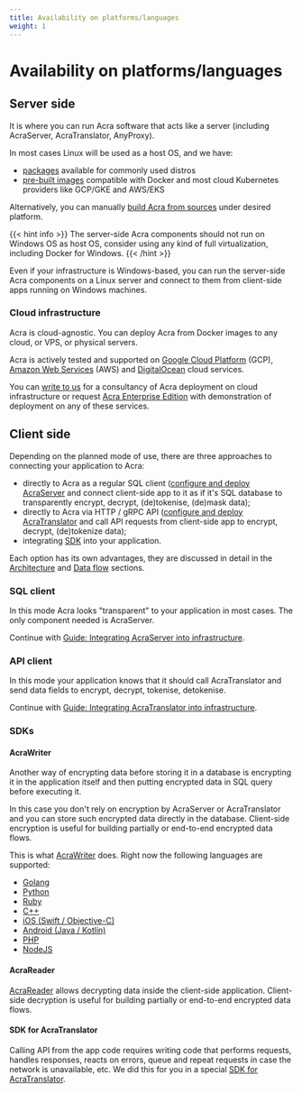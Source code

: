 ```yaml
---
title: Availability on platforms/languages
weight: 1
---
```


# Availability on platforms/languages

## Server side

It is where you can run Acra software that acts like a server (including AcraServer, AcraTranslator, AnyProxy).

In most cases Linux will be used as a host OS, and we have:

* [packages](/acra/getting-started/installing/installing-acra-from-repository/) available for commonly used distros
* [pre-built images](/acra/getting-started/installing/launching-acra-from-docker-images/) compatible with Docker and most cloud Kubernetes providers like GCP/GKE and AWS/EKS

Alternatively, you can manually [build Acra from sources](/acra/getting-started/installing/installing-acra-from-sources/) under desired platform.


{{< hint info >}}
The server-side Acra components should not run on Windows OS as host OS, consider using any kind of full virtualization, including Docker for Windows.
{{< /hint >}}


Even if your infrastructure is Windows-based, you can run the server-side Acra components on a Linux server and connect to them from client-side apps running on Windows machines.


### Cloud infrastructure

Acra is cloud-agnostic. You can deploy Acra from Docker images to any cloud, or VPS, or physical servers.

Acra is actively tested and supported on [Google Cloud Platform](https://cloud.google.com/) (GCP), [Amazon Web Services](https://aws.amazon.com/) (AWS) and [DigitalOcean](https://www.digitalocean.com/) cloud services. 

You can [write to us](mailto:sales@cossacklabs.com) for a consultancy of Acra deployment on cloud infrastructure or request [Acra Enterprise Edition](/acra/enterprise-edition/) with demonstration of deployment on any of these services.


## Client side

Depending on the planned mode of use, there are three approaches to connecting your application to Acra:

* directly to Acra as a regular SQL client ([configure and deploy AcraServer](/acra/guides/integrating-acra-server-into-infrastructure/) and connect client-side app to it as if it's SQL database to transparently encrypt, decrypt, (de)tokenise, (de)mask data);
* directly to Acra via HTTP / gRPC API ([configure and deploy AcraTranslator](/acra/guides/integrating-acra-translator-into-new-infrastructure/) and call API requests from client-side app to encrypt, decrypt, (de)tokenize data);
* integrating [SDK](/acra/acra-in-depth/architecture/sdks/) into your application.

Each option has its own advantages, they are discussed in detail in the [Architecture](/acra/acra-in-depth/architecture/) and [Data flow](/acra/acra-in-depth/data-flow/) sections.

### SQL client

In this mode Acra looks "transparent" to your application in most cases. The only component needed is AcraServer. 

Continue with [Guide: Integrating AcraServer into infrastructure](/acra/guides/integrating-acra-server-into-infrastructure/).

### API client

In this mode your application knows that it should call AcraTranslator and send data fields to encrypt, decrypt, tokenise, detokenise. 

Continue with [Guide: Integrating AcraTranslator into infrastructure](/acra/guides/integrating-acra-translator-into-new-infrastructure/).


### SDKs

#### AcraWriter

Another way of encrypting data before storing it in a database is encrypting it in the application itself and then putting encrypted data in SQL query before executing it.

In this case you don't rely on encryption by AcraServer or AcraTranslator and you can store such encrypted data directly in the database. Client-side encryption is useful for building partially or end-to-end encrypted data flows.

This is what [AcraWriter](/acra/acra-in-depth/architecture/sdks/acrawriter/) does. Right now the following languages are supported:
* [Golang](https://github.com/cossacklabs/acra/tree/master/examples/golang)
* [Python](https://github.com/cossacklabs/acra/tree/master/examples/python)
* [Ruby](https://github.com/cossacklabs/acra/tree/master/examples/ruby)
* [C++](https://github.com/cossacklabs/acra/tree/master/examples/cpp)
* [iOS (Swift / Objective-C)](https://github.com/cossacklabs/acra/tree/master/examples/objc)
* [Android (Java / Kotlin)](https://github.com/cossacklabs/acra/tree/master/examples/android_java)
* [PHP](https://github.com/cossacklabs/acra/tree/master/examples/php)
* [NodeJS](https://github.com/cossacklabs/acra/tree/master/examples/nodejs)


#### AcraReader

[AcraReader](/acra/acra-in-depth/architecture/sdks/acrareader/) allows decrypting data inside the client-side application. Client-side decryption is useful for building partially or end-to-end encrypted data flows.


#### SDK for AcraTranslator

Calling API from the app code requires writing code that performs requests, handles responses, reacts on errors, queue and repeat requests in case the network is unavailable, etc. We did this for you in a special [SDK for AcraTranslator](/acra/acra-in-depth/architecture/sdks/acratranslator-sdk/).

